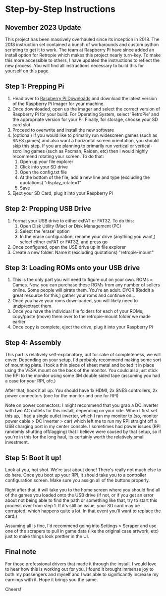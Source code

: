 # Step-by-Step Instructions

## November 2023 Update
This project has been massively overhauled since its inception in 2018. The 2018 instruction set contained a bunch of workarounds and custom python scripting to get it to work. 
The team at Raspberry Pi have since added an install option for Retropie which makes this project nearly turn-key. To make this more accessible to others, I have updated the instructions to reflect the new process. You will find all instructions necessary to build this for yourself on this page.

## Step 1: Prepping Pi
  1. Head over to [Raspberry Pi Downloads](https://www.raspberrypi.com/software/) and download the latest version of the Raspberry Pi Imager for your machine.<br>
  2. Once downloaded, open up the imager and select the correct version of Raspberry Pi for your build. For Operating System, select 'RetroPie' and the appropriate version for your Pi. Finally, for storage, choose your SD card slot.<br>
  3. Proceed to overwrite and install the new software<br>
  4. (optional) If you would like to primarily run widescreen games (such as SNES games) and also want a horizontal screen orientation, you should skip this step. If you are planning to primarily run vertical or vertical-scrolling games (such as Pacman, Raiden, etc) then I would highly recommend rotating your screen. To do that:
      1. Open up your file explorer
      2. Click into your SD drive
      3. Open the config.txt file
      4. At the bottom of the file, add a new line and type (excluding the quotations) "display_rotate=1"
      5. Save
  5. Eject your SD Card, plug it into your Raspberry Pi

## Step 2: Prepping USB Drive
  1. Format your USB drive to either exFAT or FAT32. To do this:
      1. Open Disk Utility (Mac) or Disk Management (PC)
      2. Select the 'erase' option
      3. In the erase configuration, rename your drive (anything you want,) select either exFAT or FAT32, and press go
  2. Once configured, open the USB drive up in file explorer
  3. Create a new folder. Name it (excluding quotations) "retropie-mount"

## Step 3: Loading ROMs onto your USB drive
  1. This is the only part you will need to figure out on your own. ROMs = Games. Now, you can purchase these ROMs from any number of sellers online. Some people will pirate them. You're an adult. DYOR (Reddit a great resource for this,) gather your roms and continue on...
  2. Once you have your roms downloaded, you will likely need to unzip/extract them.
  3. Once you have the individual file folders for each of your ROMs, copy/paste (move) them over to the retropie-mount folder we made earlier
  4. Once copy is complete, eject the drive, plug it into your Raspberry Pi

## Step 4: Assembly
This part is relatively self-explanatory, but for sake of completeness, we will cover. Depending on your setup, I'd probably recommend making some sort of mounting plate. I took a thin piece of sheet metal and bolted it in place using the VESA mount on the back of the monitor. You could also just stick the RPI to the monitor using some 3M double sided tape (assuming you had a case for your RPI, ofc.)

After that, hook it all up. You should have 1x HDMI, 2x SNES controllers, 2x power connectors (one for the monitor and one for RPI)

Note on power connectors: I might recommend that you grab a DC inverter with two AC outlets for this install, depending on your ride. When I first set this up, I had a single outlet inverter, which I ran my monitor to (so, monitor power cable > DC inverter > car) which left me to run my RPI straight off a USB charging port in my center console. I sometimes had power issues (RPI randomly shutting off/lagging) that I believe were caused by that setup, so if you're in this for the long haul, its certainly worth the relatively small investment.

## Step 5: Boot it up!
Look at you, hot shot. We're just about done! There's really not much else to do here. Once you boot up your RPI, it should take you to a controller configuration screen. Make sure you assign all of the buttons properly.

Right after that, it will take you to the home screen where you should find all of the games you loaded onto the USB drive (if not, or if you get an error about not being able to find the path or something like that, try to start this process over from step 1. If it's still an issue, your SD card may be corrupted, which happens quite a lot. In that event you'll want to replace the card.)

Assuming all is fine, I'd recommend going into Settings > Scraper and use one of the scrapers to pull in game data (like the original case artwork, etc) just to make things look prettier in the UI.

## Final note

For those professional drivers that made it through the install, I would love to hear how this is working out for you. I found it brought immense joy to both my passengers and myself and I was able to significantly increase my earnings with it. Hope it brings you the same.

Cheers!

